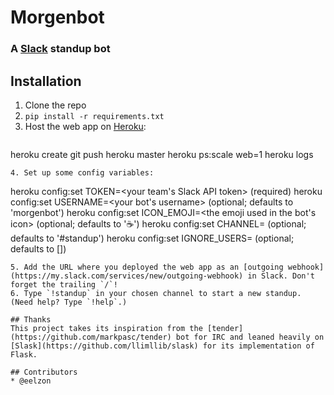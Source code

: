 # Morgenbot
### A [Slack](https://slack.com/) standup bot

## Installation

1. Clone the repo
2. `pip install -r requirements.txt`
3. Host the web app on [Heroku](http://heroku.com):
   ```
heroku create
git push heroku master
heroku ps:scale web=1
heroku logs
```
4. Set up some config variables:
   ```
heroku config:set TOKEN=<your team's Slack API token> (required)
heroku config:set USERNAME=<your bot's username> (optional; defaults to 'morgenbot')
heroku config:set ICON_EMOJI=<the emoji used in the bot's icon> (optional; defaults to ':coffee:')
heroku config:set CHANNEL=<the channel in which you stand up> (optional; defaults to '#standup')
heroku config:set IGNORE_USERS=<list of strings representing channel users who never stand up> (optional; defaults to [])
```
5. Add the URL where you deployed the web app as an [outgoing webhook](https://my.slack.com/services/new/outgoing-webhook) in Slack. Don't forget the trailing `/`!
6. Type `!standup` in your chosen channel to start a new standup. (Need help? Type `!help`.)

## Thanks
This project takes its inspiration from the [tender](https://github.com/markpasc/tender) bot for IRC and leaned heavily on [Slask](https://github.com/llimllib/slask) for its implementation of Flask.

## Contributors
* @eelzon